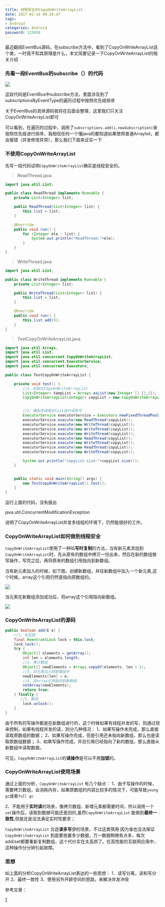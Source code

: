 ```yaml
---
title: 线程安全的CopyOnWriteArrayList
date: 2017-02-16 00:28:47
tags: 
- Android
categories: Android
password: 123456
---
```


最近翻阅EventBus源码，在subscribe方法中，看到了CopyOnWriteArrayList这个类，一时竟不知其原理是什么，本文简要记录一下CopyOnWriteArrayList的相关介绍

<!--more-->

### 先看一段EventBus的subscribe（）的代码

![](http://fenganblogimgs.oss-cn-beijing.aliyuncs.com/blog/vj1ty.png)

这段代码是EventBus中subscribe方法，里面涉及到了subscriptionsByEventType的遍历过程中按照优先级排序

关于EventBus的具体源码我将在后面会整理，这里我们只关注CopyOnWriteArrayList即可

可以看到，在遍历的过程中，调用了`subscriptions.add(i,newSubscription)`来按照优先级进行排序，我相信任何一个懂java的都知道如果使用普通Arraylist，都会报错（并发修改异常），那么我们下面来证实一下

### 不使用CopyOnWriteArrayList

先写一段代码证明`CopyOnWriteArrayList`确实是线程安全的。

> ReadThread.java

```java
import java.util.List;

public class ReadThread implements Runnable {
    private List<Integer> list;

    public ReadThread(List<Integer> list) {
        this.list = list;
    }

    @Override
    public void run() {
        for (Integer ele : list) {
            System.out.println("ReadThread:"+ele);
        }
    }
}
```

> WriteThread.java

```java
import java.util.List;

public class WriteThread implements Runnable {
    private List<Integer> list;

    public WriteThread(List<Integer> list) {
        this.list = list;
    }

    @Override
    public void run() {
        this.list.add(9);
    }
}
```

> TestCopyOnWriteArrayList.java

```java
import java.util.Arrays;
import java.util.List;
import java.util.concurrent.CopyOnWriteArrayList;
import java.util.concurrent.ExecutorService;
import java.util.concurrent.Executors;

public class TestCopyOnWriteArrayList {

    private void test() {
        //1、初始化CopyOnWriteArrayList
        List<Integer> tempList = Arrays.asList(new Integer [] {1,2});
        CopyOnWriteArrayList<Integer> copyList = new CopyOnWriteArrayList<>(tempList);


        //2、模拟多线程对list进行读和写
        ExecutorService executorService = Executors.newFixedThreadPool(10);
        executorService.execute(new ReadThread(copyList));
        executorService.execute(new WriteThread(copyList));
        executorService.execute(new WriteThread(copyList));
        executorService.execute(new WriteThread(copyList));
        executorService.execute(new ReadThread(copyList));
        executorService.execute(new WriteThread(copyList));
        executorService.execute(new ReadThread(copyList));
        executorService.execute(new WriteThread(copyList));

        System.out.println("copyList size:"+copyList.size());
    }


    public static void main(String[] args) {
        new TestCopyOnWriteArrayList().test();
    }
}
```

运行上面的代码，没有报出

java.util.ConcurrentModificationException

说明了CopyOnWriteArrayList并发多线程的环境下，仍然能很好的工作。

### CopyOnWriteArrayList如何做到线程安全

`CopyOnWriteArrayList`使用了一种叫**写时复制**的方法，当有新元素添加到`CopyOnWriteArrayList`时，先从原有的数组中拷贝一份出来，然后在新的数组做写操作，写完之后，再将原来的数组引用指向到新数组。

当有新元素加入的时候，如下图，创建新数组，并往新数组中加入一个新元素,这个时候，array这个引用仍然是指向原数组的。

![](http://fenganblogimgs.oss-cn-beijing.aliyuncs.com/blog/7cbd4.png)

当元素在新数组添加成功后，将array这个引用指向新数组。

![](http://fenganblogimgs.oss-cn-beijing.aliyuncs.com/blog/bmcdz.png)





### CopyOnWriteArrayList的源码

```java
public boolean add(E e) {
    //1、先加锁
    final ReentrantLock lock = this.lock;
    lock.lock();
    try {
        Object[] elements = getArray();
        int len = elements.length;
        //2、拷贝数组
        Object[] newElements = Arrays.copyOf(elements, len + 1);
        //3、将元素加入到新数组中
        newElements[len] = e;
        //4、将array引用指向到新数组
        setArray(newElements);
        return true;
    } finally {
       //5、解锁
        lock.unlock();
    }
}
```

由于所有的写操作都是在新数组进行的，这个时候如果有线程并发的写，则通过锁来控制，如果有线程并发的读，则分几种情况： 
1、如果写操作未完成，那么直接读取原数组的数据； 
2、如果写操作完成，但是引用还未指向新数组，那么也是读取原数组数据； 
3、如果写操作完成，并且引用已经指向了新的数组，那么直接从新数组中读取数据。

可见，`CopyOnWriteArrayList`的**读操作**是可以不用**加锁**的。

### CopyOnWriteArrayList使用场景

通过上面的分析，`CopyOnWriteArrayList` 有几个缺点： 
1、由于写操作的时候，需要拷贝数组，会消耗内存，如果原数组的内容比较多的情况下，可能导致`young gc`或者`full gc`

2、不能用于**实时读**的场景，像拷贝数组、新增元素都需要时间，所以调用一个`set`操作后，读取到数据可能还是旧的,虽然`CopyOnWriteArrayList` 能做到**最终一致性**,但是还是没法满足实时性要求；

`CopyOnWriteArrayList` 合适**读多写少**的场景，不过这类慎用 
因为谁也没法保证`CopyOnWriteArrayList` 到底要放置多少数据，万一数据稍微有点多，每次add/set都要重新复制数组，这个代价实在太高昂了。在高性能的互联网应用中，这种操作分分钟引起故障。

### 思想

如上面的分析CopyOnWriteArrayList表达的一些思想： 
1、读写分离，读和写分开 
2、最终一致性 
3、使用另外开辟空间的思路，来解决并发冲突

参考文章：

[1](http://blog.csdn.net/linsongbin1/article/details/54581787)